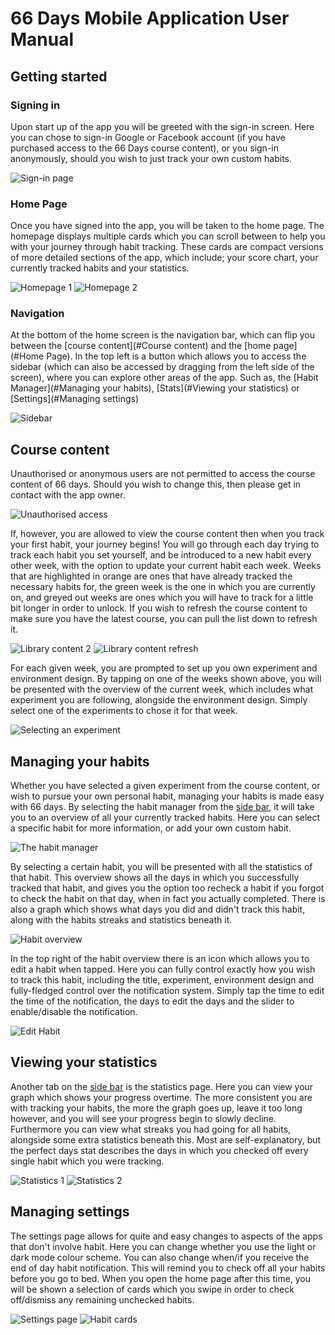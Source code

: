 # 66 Days Mobile Application User Manual

## Getting started

### Signing in

Upon start up of the app you will be greeted with the sign-in screen. Here you can chose to sign-in Google or Facebook account (if you have purchased access to the 66 Days course content), or you sign-in anonymously, should you wish to just track your own custom habits.

![Sign-in page](https://raw.githubusercontent.com/simon-wh/66-Days/master/User%20manual/Images/Signing%20in.png)

### Home Page

Once you have signed into the app, you will be taken to the home page. The homepage displays multiple cards which you can scroll between to help you with your journey through habit tracking. These cards are compact versions of more detailed sections of the app, which include; your score chart, your currently tracked habits and your statistics. 

![Homepage 1](https://raw.githubusercontent.com/simon-wh/66-Days/master/User%20manual/Images/The%20home%20page%201.png)
![Homepage 2](https://raw.githubusercontent.com/simon-wh/66-Days/master/User%20manual/Images/The%20home%20page%202.png)

### Navigation 

At the bottom of the home screen is the navigation bar, which can flip you between the [course content](#Course content) and the [home page](#Home Page). In the top left is a button which allows you to access the sidebar (which can also be accessed by dragging from the left side of the screen), where you can explore other areas of the app. Such as, the [Habit Manager](#Managing your habits), [Stats](#Viewing your statistics) or [Settings](#Managing settings)


![Sidebar](https://raw.githubusercontent.com/simon-wh/66-Days/master/User%20manual/Images/Side%20bar.png)

## Course content
Unauthorised or anonymous users are not permitted to access the course content of 66 days. Should you wish to change this, then please get in contact with the app owner.

![Unauthorised access](https://raw.githubusercontent.com/simon-wh/66-Days/master/User%20manual/Images/Course%20content%20unathourised.png)

If, however, you are allowed to view the course content then when you track your first habit, your journey begins! You will go through each day trying to track each habit you set yourself, and be introduced to a new habit every other week, with the option to update your current habit each week. Weeks that are highlighted in orange are ones that have already tracked the necessary habits for, the green week is the one in which you are currently on, and greyed out weeks are ones which you will have to track for a little bit longer in order to unlock. If you wish to refresh the course content to make sure you have the latest course, you can pull the list down to refresh it.

![Library content 2](https://raw.githubusercontent.com/simon-wh/66-Days/master/User%20manual/Images/Course%20content%20current.png)
![Library content refresh](https://raw.githubusercontent.com/simon-wh/66-Days/master/User%20manual/Images/Course%20content%20refresh.png)

For each given week, you are prompted to set up you own experiment and environment design. By tapping on one of the weeks shown above, you will be presented with the overview of the current week, which includes what experiment you are following, alongside the environment design. Simply select one of the experiments to chose it for that week.

![Selecting an experiment](https://raw.githubusercontent.com/simon-wh/66-Days/master/User%20manual/Images/Selecting%20from%20the%20course.png)

## Managing your habits
Whether you have selected a given experiment from the course content, or wish to pursue your own personal habit, managing your habits is made easy with 66 days. By selecting the habit manager from the [side bar](#Navigation), it will take you to an overview of all your currently tracked habits. Here you can select a specific habit for more information, or add your own custom habit.

![The habit manager](https://raw.githubusercontent.com/simon-wh/66-Days/master/User%20manual/Images/Habit%20manager.png)

By selecting a certain habit, you will be presented with all the statistics of that habit. This overview shows all the days in which you successfully tracked that habit, and gives you the option too recheck a habit if you forgot to check the habit on that day, when in fact you actually completed. There is also a graph which shows what days you did and didn't track this habit, along with the habits streaks and statistics beneath it.

![Habit overview](https://raw.githubusercontent.com/simon-wh/66-Days/master/User%20manual/Images/Habit%20overview.png)

In the top right of the habit overview there is an icon which allows you to edit a habit when tapped. Here you can fully control exactly how you wish to track this habit, including the title, experiment, environment design and fully-fledged control over the notification system. Simply tap the time to edit the time of the notification, the days to edit the days and the slider to enable/disable the notification.

![Edit Habit](https://raw.githubusercontent.com/simon-wh/66-Days/master/User%20manual/Images/Editing%20a%20habit.png)

## Viewing your statistics
Another tab on the [side bar](#Navigation) is the statistics page. Here you can view your graph which shows your progress overtime. The more consistent you are with tracking your habits, the more the graph goes up, leave it too long however, and you will see your progress begin to slowly decline. Furthermore you can view what streaks you had going for all habits, alongside some extra statistics beneath this. Most are self-explanatory, but the perfect days stat describes the days in which you checked off every single habit which you were tracking.

![Statistics 1](https://raw.githubusercontent.com/simon-wh/66-Days/master/User%20manual/Images/Stats.png)
![Statistics 2](https://raw.githubusercontent.com/simon-wh/66-Days/master/User%20manual/Images/Streaks.png)

## Managing settings
The settings page allows for quite and easy changes to aspects of the apps that don't involve habit. Here you can change whether you use the light or dark mode colour scheme. You can also change when/if you receive the end of day habit notification. This will remind you to check off all your habits before you go to bed. When you open the home page after this time, you will be shown a selection of cards which you swipe in order to check off/dismiss any remaining unchecked habits.

![Settings page](https://raw.githubusercontent.com/simon-wh/66-Days/master/User%20manual/Images/End%20of%20day%20notifcation.png)
![Habit cards](https://raw.githubusercontent.com/simon-wh/66-Days/master/User%20manual/Images/Card%20swipes.png)
